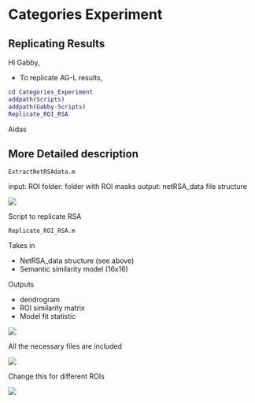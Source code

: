 # Categories Experiment

## Replicating Results 
Hi Gabby, 
 - To replicate AG-L results, 
 
```matlab
cd Categories_Experiment
addpath(Scripts)
addpath(Gabby-Scripts)
Replicate_ROI_RSA
```

Aidas

## More Detailed description

    ExtractNetRSAdata.m

input: ROI folder: folder with ROI masks 
output: netRSA_data file structure  


![](https://paper-attachments.dropbox.com/s_4191A58C9730849B31B4303A3E4ABB249AC729B33FE307D8D0E526A1A2336220_1563663541996_Screen+Shot+2019-07-20+at+6.57.53+PM.png)



Script to replicate RSA


    Replicate_ROI_RSA.m

Takes in 

- NetRSA_data structure (see above)
- Semantic similarity model (16x16)


Outputs

- dendrogram 
- ROI similarity matrix
- Model fit statistic 


![](https://paper-attachments.dropbox.com/s_4191A58C9730849B31B4303A3E4ABB249AC729B33FE307D8D0E526A1A2336220_1563663259610_Screen+Shot+2019-07-20+at+6.53.14+PM.png)


All the necessary files are included 

![](https://paper-attachments.dropbox.com/s_4191A58C9730849B31B4303A3E4ABB249AC729B33FE307D8D0E526A1A2336220_1563663850383_Screen+Shot+2019-07-20+at+7.01.09+PM.png)



Change this for different ROIs 

![](https://paper-attachments.dropbox.com/s_4191A58C9730849B31B4303A3E4ABB249AC729B33FE307D8D0E526A1A2336220_1563663904218_Screen+Shot+2019-07-20+at+7.01.25+PM.png)


